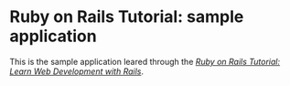 # Ruby on Rails Tutorial: sample application

This is the sample application leared through the 
[*Ruby on Rails Tutorial:
Learn Web Development with Rails*](http://www.railstutorial.org/).
